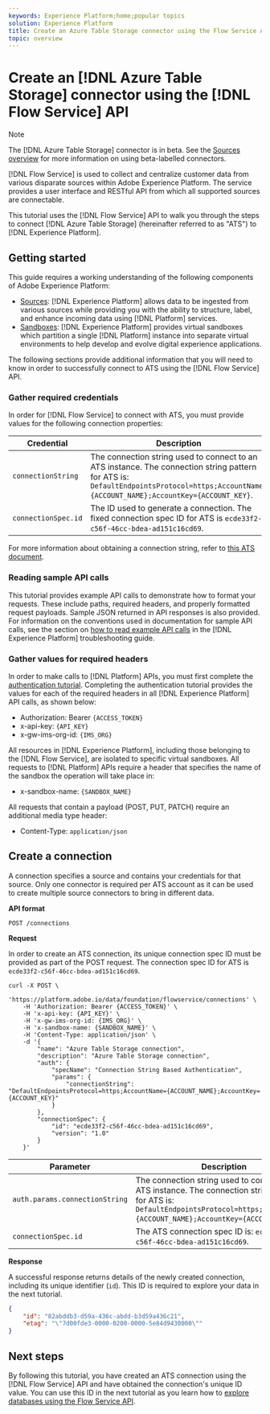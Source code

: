 ```yaml
---
keywords: Experience Platform;home;popular topics
solution: Experience Platform
title: Create an Azure Table Storage connector using the Flow Service API
topic: overview
---
```


# Create an [!DNL Azure Table Storage] connector using the [!DNL Flow Service] API

>[!NOTE]
>The [!DNL Azure Table Storage] connector is in beta. See the [Sources overview](../../../../home.md#terms-and-conditions) for more information on using beta-labelled connectors.

[!DNL Flow Service] is used to collect and centralize customer data from various disparate sources within Adobe Experience Platform. The service provides a user interface and RESTful API from which all supported sources are connectable.

This tutorial uses the [!DNL Flow Service] API to walk you through the steps to connect [!DNL Azure Table Storage] (hereinafter referred to as "ATS") to [!DNL Experience Platform].

## Getting started

This guide requires a working understanding of the following components of Adobe Experience Platform:

*   [Sources](../../../../home.md): [!DNL Experience Platform] allows data to be ingested from various sources while providing you with the ability to structure, label, and enhance incoming data using [!DNL Platform] services.
*   [Sandboxes](../../../../../sandboxes/home.md): [!DNL Experience Platform] provides virtual sandboxes which partition a single [!DNL Platform] instance into separate virtual environments to help develop and evolve digital experience applications.

The following sections provide additional information that you will need to know in order to successfully connect to ATS using the [!DNL Flow Service] API.

### Gather required credentials

In order for [!DNL Flow Service] to connect with ATS, you must provide values for the following connection properties:

| Credential | Description |
| ---------- | ----------- |
| `connectionString` | The connection string used to connect to an ATS instance. The connection string pattern for ATS is: `DefaultEndpointsProtocol=https;AccountName={ACCOUNT_NAME};AccountKey={ACCOUNT_KEY}`. |
| `connectionSpec.id` | The ID used to generate a connection. The fixed connection spec ID for ATS is `ecde33f2-c56f-46cc-bdea-ad151c16cd69`. |

For more information about obtaining a connection string, refer to [this ATS document](https://docs.microsoft.com/en-us/azure/storage/common/storage-introduction).

### Reading sample API calls

This tutorial provides example API calls to demonstrate how to format your requests. These include paths, required headers, and properly formatted request payloads. Sample JSON returned in API responses is also provided. For information on the conventions used in documentation for sample API calls, see the section on [how to read example API calls](../../../../../landing/troubleshooting.md#how-do-i-format-an-api-request) in the [!DNL Experience Platform] troubleshooting guide.

### Gather values for required headers

In order to make calls to [!DNL Platform] APIs, you must first complete the [authentication tutorial](../../../../../tutorials/authentication.md). Completing the authentication tutorial provides the values for each of the required headers in all [!DNL Experience Platform] API calls, as shown below:

*   Authorization: Bearer `{ACCESS_TOKEN}`
*   x-api-key: `{API_KEY}`
*   x-gw-ims-org-id: `{IMS_ORG}`

All resources in [!DNL Experience Platform], including those belonging to the [!DNL Flow Service], are isolated to specific virtual sandboxes. All requests to [!DNL Platform] APIs require a header that specifies the name of the sandbox the operation will take place in:

*   x-sandbox-name: `{SANDBOX_NAME}`

All requests that contain a payload (POST, PUT, PATCH) require an additional media type header:

*   Content-Type: `application/json`

## Create a connection

A connection specifies a source and contains your credentials for that source. Only one connector is required per ATS account as it can be used to create multiple source connectors to bring in different data.

**API format**

```http
POST /connections
```

**Request**

In order to create an ATS connection, its unique connection spec ID must be provided as part of the POST request. The connection spec ID for ATS is `ecde33f2-c56f-46cc-bdea-ad151c16cd69`.

```shell
curl -X POST \
    'https://platform.adobe.io/data/foundation/flowservice/connections' \
    -H 'Authorization: Bearer {ACCESS_TOKEN}' \
    -H 'x-api-key: {API_KEY}' \
    -H 'x-gw-ims-org-id: {IMS_ORG}' \
    -H 'x-sandbox-name: {SANDBOX_NAME}' \
    -H 'Content-Type: application/json' \
    -d '{
        "name": "Azure Table Storage connection",
        "description": "Azure Table Storage connection",
        "auth": {
            "specName": "Connection String Based Authentication",
            "params": {
                "connectionString": "DefaultEndpointsProtocol=https;AccountName={ACCOUNT_NAME};AccountKey={ACCOUNT_KEY}"
            }
        },
        "connectionSpec": {
            "id": "ecde33f2-c56f-46cc-bdea-ad151c16cd69",
            "version": "1.0"
        }
    }'
```

| Parameter | Description |
| --------- | ----------- |
| `auth.params.connectionString` | The connection string used to connect to an ATS instance. The connection string pattern for ATS is: `DefaultEndpointsProtocol=https;AccountName={ACCOUNT_NAME};AccountKey={ACCOUNT_KEY}`. |
| `connectionSpec.id` | The ATS connection spec ID is: `ecde33f2-c56f-46cc-bdea-ad151c16cd69`. |

**Response**

A successful response returns details of the newly created connection, including its unique identifier (`id`). This ID is required to explore your data in the next tutorial.

```json
{
    "id": "82abddb3-d59a-436c-abdd-b3d59a436c21",
    "etag": "\"7d00fde3-0000-0200-0000-5e84d9430000\""
}
```

## Next steps

By following this tutorial, you have created an ATS connection using the [!DNL Flow Service] API and have obtained the connection's unique ID value. You can use this ID in the next tutorial as you learn how to [explore databases using the Flow Service API](../../explore/database-nosql.md).
